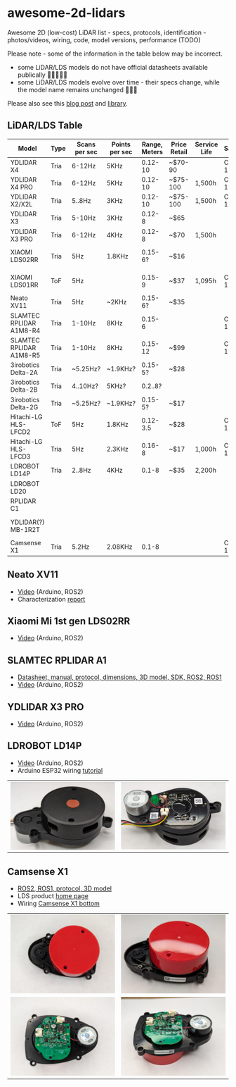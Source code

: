 # awesome-2d-lidars
Awesome 2D (low-cost) LiDAR list - specs, protocols, identification - photos/videos, wiring, code, model versions, performance (TODO)

Please note - some of the information in the table below may be incorrect.
- some LiDAR/LDS models do not have official datasheets available publically 🫤😵‍💫😭😭
- some LiDAR/LDS models evolve over time - their specs change, while the model name remains unchanged 🤯🤯🤯

Please also see this [blog post](https://kaia.ai/blog/arduino-lidar-library/) and [library](https://github.com/kaiaai/LDS).

## LiDAR/LDS Table

| Model                | Type | Scans per sec | Points per sec | Range, Meters | Price Retail | Service Life | Safety | Ambient, Lux | Weight | Links |
|----------------------|------|---------------|----------------|---------------|--------------|--------------|--------|--------------|--------|-------|
| YDLIDAR X4           | Tria |  6-12Hz | 5KHz    | 0.12-10 | ~$70-90  |         | Class 1 |         |      | [PDF](https://www.ydlidar.com/Public/upload/files/2024-02-01/YDLIDAR%20X4%20Data%20sheet%20V1.2(240125).pdf) |
| YDLIDAR X4 PRO       | Tria |  6-12Hz | 5KHz    | 0.12-10 | ~$75-100 | 1,500h  | Class 1 |         |      | [PDF](https://www.ydlidar.com/Public/upload/files/2024-02-01/YDLIDAR%20X4PRO%20Datasheet%20V1.1%20(240124).pdf) |
| YDLIDAR X2/X2L       | Tria |  5..8Hz | 3KHz    | 0.12-10 | ~$75-100 | 1,500h  | Class 1 |         |      | [PDF](https://www.ydlidar.com/Public/upload/files/2024-02-01/YDLIDAR%20X2%20Data%20Sheet%20V1.2(240124).pdf) |
| YDLIDAR X3           | Tria |  5-10Hz | 3KHz    | 0.12-8  | ~$65     |         |         | 2K?     |      |      |
| YDLIDAR X3 PRO       | Tria |  6-12Hz | 4KHz    | 0.12-8  | ~$70     | 1,500h  |         | 40K?    |      | [Link](https://static.generation-robots.com/media/YDLIDARX4PRODatasheet.pdf) |
| XIAOMI LDS02RR       | Tria |   5Hz   | 1.8KHz  | 0.15-6? | ~$16     |         |         |         |      | Uses Neato protocol |
| XIAOMI LDS01RR       | ToF  |   5Hz   |         | 0.15-9  | ~$37     | 1,095h  | Class 1 |         |      | [Spec](https://www.youyeetoo.com/blog/lds01rr-lidar-stdps01rmain-108) [ROS2, Win](https://github.com/iliasam/LDS01RR_lidar/tree/main) |
| Neato XV11           | Tria |   5Hz   | ~2KHz   | 0.15-6? | ~$35     |         |         |         | 195g | [ROS2](https://github.com/mjstn/xv_11_driver) [Char](https://www.diva-portal.org/smash/get/diva2:995686/FULLTEXT01.pdf) |
| SLAMTEC RPLIDAR A1M8-R4 | Tria |  1-10Hz | 8KHz | 0.15-6  |          |         | Class 1 |         |      | [PDF](https://www.slamtec.ai/wp-content/uploads/2023/11/LD108_SLAMTEC_rplidar_datasheet_A1M8_v3.0_en.pdf) |
| SLAMTEC RPLIDAR A1M8-R5 | Tria |  1-10Hz | 8KHz | 0.15-12 | ~$99     |         | Class 1 |         |      | [PDF](https://www.slamtec.ai/wp-content/uploads/2023/11/LD108_SLAMTEC_rplidar_datasheet_A1M8_v3.0_en.pdf) |
| 3irobotics Delta-2A  | Tria | ~5.25Hz?| ~1.9KHz?| 0.15-5? | ~$28     |         |         | 1K?     |      | [SDK](https://github.com/CWRU-AutonomousVehiclesLab/Delta-2B-Lidar-SDK) [Protocol](https://github.com/NotBlackMagic/Delta-2G-LiDAR-Driver/blob/master/Documents/Delta-1A%20EN.pdf) |
| 3irobotics Delta-2B  | Tria | 4..10Hz?|  5KHz?  | 0.2..8? |          |         |         | 1K?     |      | [Arduino code](https://wiki.iarduino.ru/page/delta-2b-lidar-esp32/) |
| 3irobotics Delta-2G  | Tria | ~5.25Hz?| ~1.9KHz?| 0.15-5? | ~$17     |         |         |         |      | [SDK](https://lidar.oss-cn-beijing.aliyuncs.com/Lidar.rar) [Protocol](https://github.com/NotBlackMagic/Delta-2G-LiDAR-Driver/blob/master/Documents/Delta-1A%20EN.pdf) |
| Hitachi-LG HLS-LFCD2 | ToF  |   5Hz   | 1.8KHz  | 0.12-3.5| ~$28     |         | Class 1 | 10K?    |      | [Spec](https://emanual.robotis.com/docs/en/platform/turtlebot3/appendix_lds_01/) [ROS2](https://github.com/ROBOTIS-GIT/hls_lfcd_lds_driver) |
| Hitachi-LG HLS-LFCD3 | Tria |   5Hz   | 2.3KHz  | 0.16-8  | ~$17     | 1,000h  | Class 1 | 25K?    |      | [Spec](https://emanual.robotis.com/docs/en/platform/turtlebot3/appendix_lds_02/) [ROS2](https://github.com/ROBOTIS-GIT/ld08_driver) |
| LDROBOT LD14P        | Tria | 2..8Hz  | 4KHz    | 0.1-8   | ~$35     | 2,200h  |         | 80K?    |      | [Spec, Protocol](https://www.waveshare.com/wiki/D200_LiDAR_Kit) |
| LDROBOT LD20         |      |         |         |         |          |         |         |         |      |      |
| RPLIDAR C1           |      |         |         |         |          |         |         |         |      |      |
| YDLIDAR(?) MB-1R2T   |      |         |         |         |          |         |         |         |      | [ROS2](https://github.com/g0mb4/mb_1r2t_ros2) [ROS1](https://github.com/Vidicon/mb_1r2t_ros) [3D](https://github.com/simonllopez/radar_mb_1r2t-3D-model) |
| Camsense X1          | Tria | 5.2Hz   | 2.08KHz | 0.1-8   |          |         | Class 1 | 50K?    |      | [Code](https://github.com/Vidicon/camsense-X1) |

## Neato XV11
- [Video](https://www.youtube.com/watch?v=kfk1Q0RSJpI) (Arduino, ROS2)
- Characterization [report](https://www.diva-portal.org/smash/get/diva2:995686/FULLTEXT01.pdf)

## Xiaomi Mi 1st gen LDS02RR
- [Video](https://www.youtube.com/watch?v=gaDnZ4Msw0E) (Arduino, ROS2)

## SLAMTEC RPLIDAR A1
- [Datasheet, manual, protocol, dimensions, 3D model, SDK, ROS2, ROS1](https://www.slamtec.ai/downloads/)
- [Video](https://www.youtube.com/watch?v=f8IYjfiXsMk) (Arduino, ROS2)

## YDLIDAR X3 PRO
- [Video](https://www.youtube.com/watch?v=_VuRCiO55gA) (Arduino, ROS2)

## LDROBOT LD14P
- [Video](https://www.youtube.com/watch?v=ebbHqs4lW0U) (Arduino, ROS2)
- Arduino ESP32 wiring [tutorial](https://kaia.ai/blog/tutorial-connect-ld14p-lidar/)
  
|   |   |
|---|---|
| ![LD14P top](./images/ld14p_top.jpg) | ![LD14P bottom](./images/ld14p_bottom.jpg) |

## Camsense X1
- [ROS2, ROS1, protocol, 3D model](https://github.com/Vidicon/camsense-X1)
- LDS product [home page](https://www.camsense.cn/robot/camsenseX1.html)
- Wiring [Camsense X1 bottom](./images/PXL_20240325_004824664.jpg)

|   |   |
|---|---|
| ![Camsense X1 top](./images/PXL_20240325_004835636.webp) | ![LD14P top side](./images/PXL_20240325_004844901.webp) |
| ![Camsense X1 bottom](./images/PXL_20240325_004824664.webp) | ![LD14P bottom side](./images/PXL_20240325_004816813.webp) |
